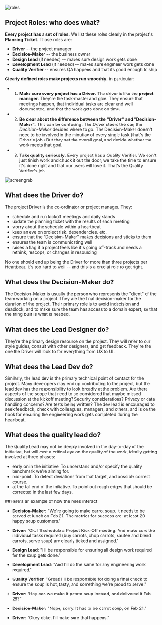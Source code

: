 ![roles](http://i.imgur.com/U6mlLZp.jpg)
## Project Roles: who does what?

**Every project has a set of roles**. We list these roles clearly in the project's **Planning Ticket**. Those roles are:
- **Driver** -- the project manager
- **Decision-Maker** -- the business owner
- **Design Lead** (if needed) -- makes sure design work gets done 
- **Development Lead** (if needed) -- makes sure engineer work gets done 
- **Quality Verifier** -- ensures QA happens and that its good enough to ship


**Clearly defined roles make projects run smoothly**. In particular: 
- 1) **Make sure every project has a Driver**. The driver is like the **project manager**. They're the task-master and glue. They ensure that meetings happen, that individual tasks are clear and well documented, and that the work gets done on time. 
- 2) **Be clear about the difference between the "Driver" and "Decision-Maker".** This can be confusing. The _Driver_ steers the car; the _Decision-Maker_ decides where to go. The Decision-Maker doesn't need to be involved in the minutiae of every single task (that's the Driver's job.) But they set the overall goal, and decide whether the work meets that goal.
- 3) **Take quality seriously**. Every project has a Quality Verifier. We don't just finish work and chuck it out the door; we take the time to ensure it's done right and that our users will love it. That's the Quality Verifier's job. 

![screengrab](/https://dl.dropboxusercontent.com/spa/6c38yp3crbxni5b/-u7jb6q9.png)

## <a name="owner"></a>What does the Driver do? 

The project Driver is the co-ordinator or project manager. They:

* schedule and run kickoff meetings and daily stands
* update the planning ticket with the results of each meeting
* worry about the schedule within a heartbeat
* keep an eye on project risk, dependencies, etc.
* ensure that the "Decision-Maker" makes decisions and sticks to them
* ensures the team is communicating well
* raises a flag if a project feels like it's going off-track and needs a rethink, rescope, or changes in resourcing

No one should end up being the Driver for more than three projects per Heartbeat. It's too hard to well -- and this is a crucial role to get right.

## <a name="decision"></a>What does the Decision-Maker do?

The Decision-Maker is usually the person who represents the "client" of the team working on a project. They are the final decision-maker for the duration of the project. Their primary role is to avoid indecision and deadlock, and to make sure the team has access to a domain expert, so that the thing built is what is needed.

## <a name="leaddesign"></a>What does the Lead Designer do?

They're the primary design resource on the project.  They will refer to our style guides, consult with other designers, and get feedback. They're the one  the Driver will look to for everything from UX to UI.

## <a name="leaddev"></a>What does the Lead Dev do?

Similarly, the lead dev is the primary technical point of contact for the project.  Many developers may end up contributing to the project, but the lead dev has the responsibility to look broadly at the problem. Are there aspects of the scope that need to be considered that maybe missed discussion at the kickoff meeting?  Security considerations? Privacy or data handling concerns?  Are tests being written?  The dev lead is encouraged to seek feedback, check with colleagues, managers, and others, and is on the hook for ensuring the engineering work gets completed during the heartbeat.

## <a name="quality"></a>What does the quality lead do?

The Quality Lead may not be deeply involved in the day-to-day of the initiative, but will cast a critical eye on the quality of the work, ideally getting involved at three phases:

* early on in the initiative. To understand and/or specify the quality benchmark we're aiming for.
* mid-point. To detect deviations from that target, and possibly correct course.
* at the tail end of the initiative. To point out rough edges that should be corrected in the last few days.




##Here's an example of how the roles interact
- **Decision-Maker**: "We're going to make carrot soup. It needs to be served at lunch on Feb 21. The metrics for success are: at least 20 happy soup customers." 
- **Driver**: "Ok. I'll schedule a Project Kick-Off meeting. And make sure the individual tasks required (buy carrots, chop carrots, sautee and blend carrots, serve soup) are clearly ticked and assigned."
- **Design Lead**: "I'll be responsible for ensuring all design work required for the soup gets done."
- **Development Lead**: "And I'll do the same for any engineering work required."
- **Quality Verifier**: "Great! I'll be responsible for doing a final check to ensure the soup is hot, tasty, and something we're proud to serve."

- **Driver**: "Hey can we make it potato soup instead, and delivered it Feb 28?"
- **Decision-Maker**: "Nope, sorry. It has to be carrot soup, on Feb 21."
- **Driver**: "Okey doke. I'll make sure that happens." 


